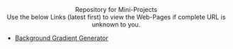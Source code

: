 <div align="center">Repository for Mini-Projects</div>

<div align="center">Use the below Links (latest first) to view the Web-Pages if complete URL is unknown to you.</div>

- [Background Gradient Generator](https://adityasingh2509.github.io/mini-projects/background-generator/index.html)
